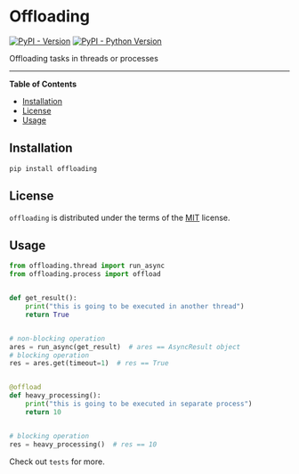 # Offloading

[![PyPI - Version](https://img.shields.io/pypi/v/offloading.svg)](https://pypi.org/project/offloading)
[![PyPI - Python Version](https://img.shields.io/pypi/pyversions/offloading.svg)](https://pypi.org/project/offloading)

Offloading tasks in threads or processes

-----

**Table of Contents**

- [Installation](#installation)
- [License](#license)
- [Usage](#usage)

## Installation

```console
pip install offloading
```

## License

`offloading` is distributed under the terms of the [MIT](https://spdx.org/licenses/MIT.html) license.

## Usage

```python
from offloading.thread import run_async
from offloading.process import offload


def get_result():
    print("this is going to be executed in another thread")
    return True


# non-blocking operation
ares = run_async(get_result)  # ares == AsyncResult object
# blocking operation
res = ares.get(timeout=1)  # res == True


@offload
def heavy_processing():
    print("this is going to be executed in separate process")
    return 10


# blocking operation
res = heavy_processing()  # res == 10
```

Check out `tests` for more.
